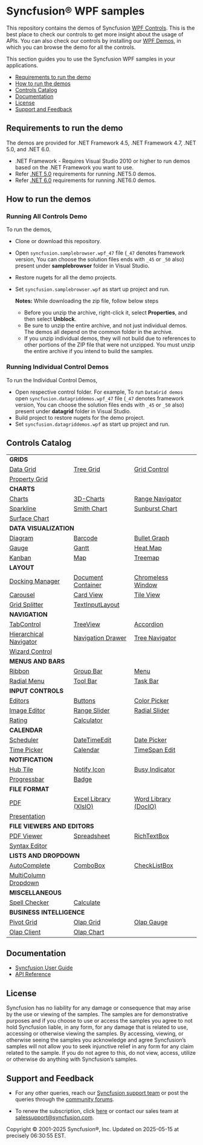 ﻿# Syncfusion® WPF samples 

This repository contains the demos of Syncfusion [WPF Controls](https://www.syncfusion.com/wpf-ui-controls?utm_source=github&utm_medium=listing). This is the best place to check our controls to get more insight about the usage of APIs. You can also check our controls by installing our [WPF Demos](https://www.syncfusion.com/demos#desktop?utm_source=github&utm_medium=listing), in which you can browse the demo for all the controls.

This section guides you to use the Syncfusion WPF samples in your applications.

* [Requirements to run the demo](#requirements-to-run-the-demo)
* [How to run the demos](#how-to-run-the-demos)
* [Controls Catalog](#controls-catalog)
* [Documentation](#documentation)
* [License](#license)
* [Support and Feedback](#support-and-feedback)

## <a name="requirements-to-run-the-demo"></a>Requirements to run the demo ##

The demos are provided for .NET Framework 4.5, .NET Framework 4.7, .NET 5.0, and .NET 6.0. 
* .NET Framework - Requires Visual Studio 2010 or higher to run demos based on the .NET Framework you want to use.
* Refer [.NET 5.0](https://dotnet.microsoft.com/download/dotnet/5.0) requirements for running .NET5.0 demos.
* Refer [.NET 6.0](https://dotnet.microsoft.com/download/dotnet/6.0) requirements for running .NET6.0 demos.

## <a name="how-to-run-the-demos"></a>How to run the demos ##

### Running All Controls Demo

To run the demos, 
 * Clone or download this repository.
 * Open `syncfusion.samplebrowser.wpf_47` file (`_47` denotes framework version, You can choose the solution files ends with `_45` or `_50` also) present under **samplebrowser** folder in Visual Studio.
 * Restore nugets for all the demo projects.
 * Set `syncfusion.samplebrowser.wpf` as start up project and run.

   **Notes:** While downloading the zip file, follow below steps
   * Before you unzip the archive, right-click it, select **Properties**, and then select **Unblock**.
   * Be sure to unzip the entire archive, and not just individual demos. The demos all depend on the common folder in the archive.
   * If you unzip individual demos, they will not build due to references to other portions of the ZIP file that were not unzipped. You must unzip the entire archive if you intend to build the samples.
   
### Running Individual Control Demos

To run the Individual Control Demos, 
 * Open respective control folder. For example, To run `DataGrid demos` open `syncfusion.datagriddemos.wpf_47` file (`_47` denotes framework version, You can choose the solution files ends with `_45` or `_50` also) present under **datagrid** folder in Visual Studio.
 * Build project to restore nugets for the demo project.
 * Set `syncfusion.datagriddemos.wpf` as start up project and run.

## <a name="controls-catalog"></a>Controls Catalog ## 

<table>
    <tr>
        <td colspan="3">
            <b>GRIDS</b>
        </td>
    </tr>
    <tr>
        <td>
            <a href="datagrid">Data Grid</a>
        </td>
        <td>
            <a href="treegrid">Tree Grid</a>
        </td>
        <td>
            <a href="gridcontrol">Grid Control</a>
        </td>
    </tr>
    <tr>
        <td>
            <a href="propertygrid">Property Grid</a>
        </td>
        <td></td>
        <td></td>
    </tr>
    <tr>
        <td colspan="3">
            <b>CHARTS</b>
        </td>
    </tr>
    <tr>
        <td>
            <a href="chart">Charts</a>
        </td>
        <td>
            <a href="chart">3D-Charts</a>
        </td>
        <td>
            <a href="chart">Range Navigator</a>
        </td>
    </tr>
     <tr>
        <td>
            <a href="sparkline">Sparkline</a>
        </td>
        <td>
            <a href="smithchart">Smith Chart</a>
        </td>
        <td>
            <a href="sunburstchart">Sunburst Chart</a>
        </td>
    </tr>
     <tr>
        <td>
            <a href="surfacechart">Surface Chart</a>
        </td>
        <td></td>
        <td></td>
    </tr>
    <tr>
        <td colspan="3">
            <b>DATA VISUALIZATION</b>
        </td>
    </tr>
    <tr>
        <td>
            <a href="diagram">Diagram</a>
        </td>
        <td>
            <a href="barcode">Barcode</a>
        </td>
        <td>
            <a href="bulletgraph">Bullet Graph</a>
        </td>
    </tr>
     <tr>
        <td>
            <a href="gauge">Gauge</a>
        </td>
        <td>
            <a href="gantt">Gantt</a>
        </td>
        <td>
            <a href="heatmap">Heat Map</a>
        </td>
    </tr>
     <tr>
        <td>
            <a href="kanban">Kanban</a>
        </td>
         <td>
            <a href="map">Map</a>
        </td>
         <td>
            <a href="treemap">Treemap</a>
        </td>
    </tr>
    <tr>
        <td colspan="3">
            <b>LAYOUT</b>
        </td>
    </tr>
    <tr>
        <td>
            <a href="dockingmanager">Docking Manager</a>
        </td>
        <td>
            <a href="layout">Document Container</a>
        </td>
        <td>
            <a href="layout">Chromeless Window</a>
        </td>
    </tr>
     <tr>
        <td>
            <a href="layout">Carousel</a>
        </td>
        <td>
            <a href="layout">Card View</a>
        </td>
        <td>
            <a href="layout">Tile View</a>
        </td>
    </tr>
     <tr>
        <td>
            <a href="layout">Grid Splitter</a>
        </td>
         <td>
            <a href="layout">TextInputLayout</a>
        </td>
        <td></td>
    </tr>
    <tr>
        <td colspan="3">
            <b>NAVIGATION</b>
        </td>
    </tr>
    <tr>
        <td>
            <a href="navigation">TabControl</a>
        </td>
        <td>
            <a href="treeview">TreeView</a>
        </td>
        <td>
            <a href="navigation">Accordion</a>
        </td>
    </tr>
     <tr>
        <td>
            <a href="navigation">Hierarchical Navigator</a>
        </td>
        <td>
            <a href="navigation">Navigation Drawer</a>
        </td>
        <td>
            <a href="navigation">Tree Navigator</a>
        </td>
    </tr>
     <tr>
        <td>
            <a href="navigation">Wizard Control</a>
        </td>
        <td></td>
        <td></td>
    </tr>
    <tr>
        <td colspan="3">
            <b>MENUS AND BARS</b>
        </td>
    </tr>
    <tr>
        <td>
            <a href="ribbon">Ribbon</a>
        </td>
        <td>
            <a href="navigation">Group Bar</a>
        </td>
        <td>
            <a href="navigation">Menu</a>
        </td>
    </tr>
     <tr>
        <td>
            <a href="navigation">Radial Menu</a>
        </td>
        <td>
            <a href="navigation">Tool Bar</a>
        </td>
        <td>
            <a href="navigation">Task Bar</a>
        </td>
    </tr>
    <tr>
        <td colspan="3">
            <b>INPUT CONTROLS</b>
        </td>
    </tr>
    <tr>
        <td>
            <a href="editor">Editors</a>
        </td>
        <td>
            <a href="editor">Buttons</a>
        </td>
        <td>
            <a href="editor">Color Picker</a>
        </td>
    </tr>
     <tr>
        <td>
            <a href="imageeditor">Image Editor</a>
        </td>
        <td>
            <a href="editor">Range Slider</a>
        </td>
        <td>
            <a href="editor">Radial Slider</a>
        </td>
    </tr>
     <tr>
        <td>
            <a href="editor">Rating</a>
        </td>
        <td>
            <a href="editor">Calculator</a>
        </td>
        <td></td>
        <td></td>
    </tr>
    <tr>
        <td colspan="3">
            <b>CALENDAR</b>
        </td>
    </tr>
    <tr>
        <td>
            <a href="scheduler">Scheduler</a>
        </td>
        <td>
            <a href="editor">DateTimeEdit</a>
        </td>
        <td>
            <a href="editor">Date Picker</a>
        </td>
    </tr>
    <tr>
        <td>
            <a href="editor">Time Picker</a>
        </td>
        <td>
            <a href="editor">Calendar</a>
        </td>
        <td>
            <a href="navigation">TimeSpan Edit</a>
        </td>
    </tr>
    <tr>
        <td colspan="3">
            <b>NOTIFICATION</b>
        </td>
    </tr>
    <tr>
        <td>
            <a href="notification">Hub Tile</a>
        </td>
        <td>
            <a href="notification">Notify Icon</a>
        </td>
        <td>
            <a href="notification">Busy Indicator</a>
        </td>
    </tr>
     <tr>
        <td>
            <a href="notification">Progressbar</a>
        </td>
        <td>
            <a href="notification">Badge</a>
        </td>
        <td></td>
    </tr>
     <tr>
        <td colspan="3">
            <b>FILE FORMAT</b>
        </td>
    </tr>
    <tr>
        <td>
            <a href="pdf">PDF</a>
        </td>
        <td>
            <a href="xlsio">Excel Library (XlsIO)</a>
        </td>
        <td>
            <a href="docio">Word Library (DocIO)</a>
        </td>
    </tr>
     <tr>
        <td>
            <a href="presentation">Presentation</a>
        </td>
        <td></td>
        <td></td>
    </tr>
    <tr>
        <td colspan="3">
            <b>FILE VIEWERS AND EDITORS</b>
        </td>
    </tr>
    <tr>
        <td>
            <a href="pdfviewer">PDF Viewer</a>
        </td>
        <td>
            <a href="spreadsheet">Spreadsheet</a>
        </td>
        <td>
            <a href="richtextbox">RichTextBox</a>
        </td>
    </tr>
     <tr>
        <td>
            <a href="syntaxeditor">Syntax Editor</a>
        </td>
        <td></td>
        <td></td>
    </tr>
    <tr>
        <td colspan="3">
            <b>LISTS AND DROPDOWN</b>
        </td>
    </tr>
    <tr>
        <td>
            <a href="dropdown">AutoComplete</a>
        </td>
        <td>
            <a href="dropdown">ComboBox</a>
        </td>
        <td>
            <a href="dropdown">CheckListBox</a>
        </td>
    </tr>
     <tr>
        <td>
            <a href="dropdown">MultiColumn Dropdown</a>
        </td>
        <td></td>
        <td></td>
    </tr>
    <tr>
        <td colspan="3">
            <b>MISCELLANEOUS</b>
        </td>
    </tr>
    <tr>
        <td>
            <a href="spellchecker">Spell Checker</a>
        </td>
        <td>
            <a href="calculate">Calculate</a>
        </td>
        <td></td>
    </tr>
    <tr>
        <td colspan="3">
            <b>BUSINESS INTELLIGENCE</b>
        </td>
    </tr>
    <tr>
        <td>
            <a href="pivotgrid">Pivot Grid</a>
        </td>
        <td>
            <a href="olapgrid">Olap Grid</a>
        </td>
        <td>
            <a href="olapgauge">Olap Gauge</a>
        </td>
    </tr>
     <tr>
        <td>
            <a href="olapclient">Olap Client</a>
        </td>
        <td>
            <a href="olapchart">Olap Chart</a>
        </td>
        <td></td>
    </tr>
</table>

## <a name="documentation"></a>Documentation ##

* [Syncfusion User Guide](https://help.syncfusion.com/wpf/welcome-to-syncfusion-essential-wpf?utm_source=github&utm_medium=listing)
* [API Reference](https://help.syncfusion.com/cr/wpf?utm_source=github&utm_medium=listing)

## <a name="license"></a>License ##

Syncfusion has no liability for any damage or consequence that may arise by the use or viewing of the samples. The samples are for demonstrative purposes and if you choose to use or access the samples you agree to not hold Syncfusion liable, in any form, for any damage that is related to use, accessing or otherwise viewing the samples. By accessing, viewing, or otherwise seeing the samples you acknowledge and agree Syncfusion’s samples will not allow you to seek injunctive relief in any form for any claim related to the sample. If you do not agree to this, do not view, access, utilize or otherwise do anything with Syncfusion’s samples.

## <a name="support-and-feedback"></a>Support and Feedback ##

* For any other queries, reach our [Syncfusion support team](https://www.syncfusion.com/support/directtrac/incidents/newincident?utm_source=github&utm_medium=listing) or post the queries through the [community forums](https://www.syncfusion.com/forums?utm_source=github&utm_medium=listing).

* To renew the subscription, click [here](https://www.syncfusion.com/sales/products?utm_source=github&utm_medium=listing) or contact our sales team at <salessupport@syncfusion.com>.

<p>Copyright © 2001-2025 Syncfusion®, Inc. Updated on 2025-05-15 at precisely 06:30:55 EST.</p> 

